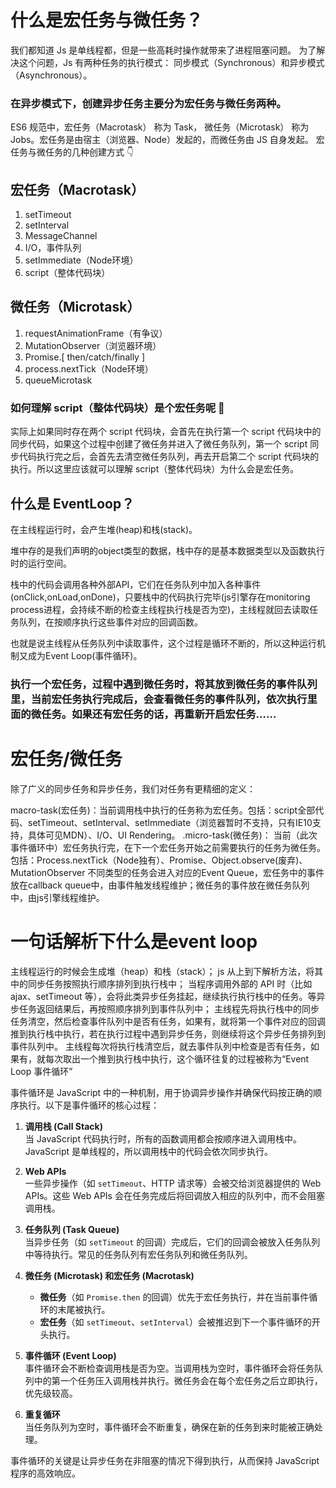 # 什么是宏任务与微任务？
我们都知道 Js 是单线程都，但是一些高耗时操作就带来了进程阻塞问题。
为了解决这个问题，Js 有两种任务的执行模式：
同步模式（Synchronous）和异步模式（Asynchronous）。

### 在异步模式下，创建异步任务主要分为**宏任务**与**微任务**两种。
ES6 规范中，宏任务（Macrotask） 称为 Task， 微任务（Microtask） 称为 Jobs。宏任务是由宿主（浏览器、Node）发起的，而微任务由 JS 自身发起。
宏任务与微任务的几种创建方式 👇

## 宏任务（Macrotask）
1. setTimeout
2. setInterval
3. MessageChannel
4. I/O，事件队列
5. setImmediate（Node环境）
6. script（整体代码块）

## 微任务（Microtask）
1. requestAnimationFrame（有争议）
2. MutationObserver（浏览器环境）
3. Promise.[ then/catch/finally ]
4. process.nextTick（Node环境）
5. queueMicrotask

### 如何理解 script（整体代码块）是个宏任务呢 🤔
实际上如果同时存在两个 script 代码块，会首先在执行第一个 script 代码块中的同步代码，如果这个过程中创建了微任务并进入了微任务队列，第一个 script 同步代码执行完之后，会首先去清空微任务队列，再去开启第二个 script 代码块的执行。所以这里应该就可以理解 script（整体代码块）为什么会是宏任务。

## 什么是 EventLoop？
在主线程运行时，会产生堆(heap)和栈(stack)。

堆中存的是我们声明的object类型的数据，栈中存的是基本数据类型以及函数执行时的运行空间。

栈中的代码会调用各种外部API，它们在任务队列中加入各种事件(onClick,onLoad,onDone)，只要栈中的代码执行完毕(js引擎存在monitoring process进程，会持续不断的检查主线程执行栈是否为空)，主线程就回去读取任务队列，在按顺序执行这些事件对应的回调函数。

也就是说主线程从任务队列中读取事件，这个过程是循环不断的，所以这种运行机制又成为Event Loop(事件循环)。

### 执行一个宏任务，过程中遇到微任务时，将其放到微任务的事件队列里，当前宏任务执行完成后，会查看微任务的事件队列，依次执行里面的微任务。如果还有宏任务的话，再重新开启宏任务……


# 宏任务/微任务

除了广义的同步任务和异步任务，我们对任务有更精细的定义：

macro-task(宏任务)：当前调用栈中执行的任务称为宏任务。包括：script全部代码、setTimeout、setInterval、setImmediate（浏览器暂时不支持，只有IE10支持，具体可见MDN）、I/O、UI Rendering。
.micro-task(微任务)： 当前（此次事件循环中）宏任务执行完，在下一个宏任务开始之前需要执行的任务为微任务。包括：Process.nextTick（Node独有）、Promise、Object.observe(废弃)、MutationObserver
不同类型的任务会进入对应的Event Queue，宏任务中的事件放在callback queue中，由事件触发线程维护；微任务的事件放在微任务队列中，由js引擎线程维护。

# 一句话解析下什么是event loop

主线程运行的时候会生成堆（heap）和栈（stack）；
js 从上到下解析方法，将其中的同步任务按照执行顺序排列到执行栈中；
当程序调用外部的 API 时（比如 ajax、setTimeout 等），会将此类异步任务挂起，继续执行执行栈中的任务。等异步任务返回结果后，再按照顺序排列到事件队列中；
主线程先将执行栈中的同步任务清空，然后检查事件队列中是否有任务，如果有，就将第一个事件对应的回调推到执行栈中执行，若在执行过程中遇到异步任务，则继续将这个异步任务排列到事件队列中。
主线程每次将执行栈清空后，就去事件队列中检查是否有任务，如果有，就每次取出一个推到执行栈中执行，这个循环往复的过程被称为“Event Loop 事件循环”


事件循环是 JavaScript 中的一种机制，用于协调异步操作并确保代码按正确的顺序执行。以下是事件循环的核心过程：

1. **调用栈 (Call Stack)**  
   当 JavaScript 代码执行时，所有的函数调用都会按顺序进入调用栈中。JavaScript 是单线程的，所以调用栈中的代码会依次同步执行。

2. **Web APIs**  
   一些异步操作（如 `setTimeout`、HTTP 请求等）会被交给浏览器提供的 Web APIs。这些 Web APIs 会在任务完成后将回调放入相应的队列中，而不会阻塞调用栈。

3. **任务队列 (Task Queue)**  
   当异步任务（如 `setTimeout` 的回调）完成后，它们的回调会被放入任务队列中等待执行。常见的任务队列有宏任务队列和微任务队列。

4. **微任务 (Microtask) 和宏任务 (Macrotask)**  
   - **微任务**（如 `Promise.then` 的回调）优先于宏任务执行，并在当前事件循环的末尾被执行。
   - **宏任务**（如 `setTimeout`、`setInterval`）会被推迟到下一个事件循环的开头执行。

5. **事件循环 (Event Loop)**  
   事件循环会不断检查调用栈是否为空。当调用栈为空时，事件循环会将任务队列中的第一个任务压入调用栈并执行。微任务会在每个宏任务之后立即执行，优先级较高。

6. **重复循环**  
   当任务队列为空时，事件循环会不断重复，确保在新的任务到来时能被正确处理。

事件循环的关键是让异步任务在非阻塞的情况下得到执行，从而保持 JavaScript 程序的高效响应。